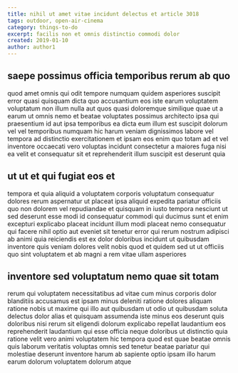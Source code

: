 ```yaml
---
title: nihil ut amet vitae incidunt delectus et article 3018
tags: outdoor, open-air-cinema
category: things-to-do
excerpt: facilis non et omnis distinctio commodi dolor
created: 2019-01-10
author: author1
---
```


## saepe possimus officia temporibus rerum ab quo

quod amet omnis qui odit tempore numquam quidem asperiores suscipit error quasi quisquam dicta quo accusantium eos iste earum voluptatem voluptatum non illum nulla aut quos quasi doloremque similique quae ut a earum ut omnis nemo et beatae voluptates possimus architecto ipsa qui praesentium id aut ipsa temporibus ea dicta eum illum est suscipit dolorum vel vel temporibus numquam hic harum veniam dignissimos labore vel tempora ad distinctio exercitationem et ipsam eos enim quo totam ad et vel inventore occaecati vero voluptas incidunt consectetur a maiores fuga nisi ea velit et consequatur sit et reprehenderit illum suscipit est deserunt quia

## ut ut et qui fugiat eos et

tempora et quia aliquid a voluptatem corporis voluptatum consequatur dolores rerum aspernatur ut placeat ipsa aliquid expedita pariatur officiis quo non dolorem vel repudiandae et quisquam in iusto tempora nesciunt ut sed deserunt esse modi id consequatur commodi qui ducimus sunt et enim excepturi explicabo placeat incidunt illum modi placeat nemo consequatur qui facere nihil optio aut eveniet sit tenetur error qui rerum nostrum adipisci ab animi quia reiciendis est ex dolor doloribus incidunt ut quibusdam inventore quis veniam dolores velit nobis quod et quidem sed ut ut officiis quo sint voluptatem et ab magni a rem vitae ullam asperiores

## inventore sed voluptatum nemo quae sit totam

rerum qui voluptatem necessitatibus ad vitae cum minus corporis dolor blanditiis accusamus est ipsam minus deleniti ratione dolores aliquam ratione nobis ut maxime qui illo aut quibusdam ut odio ut quibusdam soluta delectus dolor alias et quisquam assumenda iste minus eos deserunt quis doloribus nisi rerum sit eligendi dolorum explicabo repellat laudantium eos reprehenderit laudantium qui esse officia neque doloribus ut distinctio quia ratione velit vero animi voluptatem hic tempora quod est quae beatae omnis quis laborum veritatis voluptas omnis sed tenetur beatae pariatur qui molestiae deserunt inventore harum ab sapiente optio ipsam illo harum earum dolorum voluptatem dolorum atque
